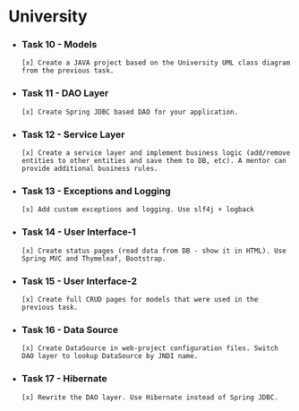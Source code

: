 # University
- ### Task 10 - Models
      [x] Create a JAVA project based on the University UML class diagram from the previous task.
- ### Task 11 - DAO Layer
      [x] Create Spring JDBC based DAO for your application.
- ### Task 12 - Service Layer
      [x] Create a service layer and implement business logic (add/remove entities to other entities and save them to DB, etc). A mentor can provide additional business rules.
- ### Task 13 - Exceptions and Logging
      [x] Add custom exceptions and logging. Use slf4j + logback
- ### Task 14 - User Interface-1
      [x] Create status pages (read data from DB - show it in HTML). Use Spring MVC and Thymeleaf, Bootstrap. 
- ### Task 15 - User Interface-2
      [x] Create full CRUD pages for models that were used in the previous task.
- ### Task 16 - Data Source
      [x] Create DataSource in web-project configuration files. Switch DAO layer to lookup DataSource by JNDI name.
- ### Task 17 - Hibernate
      [x] Rewrite the DAO layer. Use Hibernate instead of Spring JDBC.